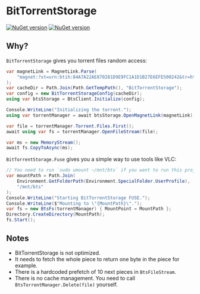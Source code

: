 # BitTorrentStorage

[![NuGet version](https://badge.fury.io/nu/BitTorrentStorage.svg)](https://www.nuget.org/packages/BitTorrentStorage)
[![NuGet version](https://badge.fury.io/nu/BitTorrentStorage.Fuse.svg)](https://www.nuget.org/packages/BitTorrentStorage.Fuse)

## Why?

`BitTorrentStorage` gives you torrent files random access:

```C#
var magnetLink = MagnetLink.Parse(
    "magnet:?xt=urn:btih:84A7A22AE870281D9E9FC1A1D1B27E6EFE500242&tr=http%3A%2F%2Fbt.t-ru.org%2Fann%3Fmagnet";
);
var cacheDir = Path.Join(Path.GetTempPath(), "BitTorrentStorage");
var config = new BitTorrentStorageConfig(cacheDir);
using var btsStorage = BtsClient.Initialize(config);

Console.WriteLine("Initializing the torrent.");
using var torrentManager = await btsStorage.OpenMagnetLink(magnetLink);

var file = torrentManager.Torrent.Files.First();
await using var fs = torrentManager.OpenFileStream(file);

var ms = new MemoryStream();
await fs.CopyToAsync(ms);
```

`BitTorrentStorage.Fuse` gives you a simple way to use tools like VLC:

```C#
// You need to run `sudo umount ~/mnt/bts` if you want to run this project again.
var mountPath = Path.Join(
    Environment.GetFolderPath(Environment.SpecialFolder.UserProfile),
    "/mnt/bts"
);
Console.WriteLine("Starting BitTorrentStorage FUSE.");
Console.WriteLine($"Mounting to \"{MountPath}\".");
var fs = new BtsFs(torrentManager) { MountPoint = MountPath };
Directory.CreateDirectory(MountPath);
fs.Start();
```

## Notes

* BitTorrentStorage is not optimized.
* It needs to fetch the whole piece to return one byte in the piece for example.
* There is a hardcoded prefetch of 10 next pieces in `BtsFileStream`.
* There is no cache management. You need to call `BtsTorrentManager.Delete(file)` yourself.
